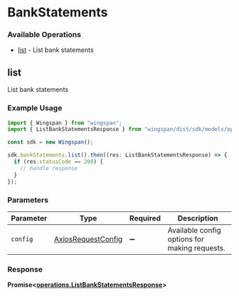 # BankStatements

### Available Operations

* [list](#list) - List bank statements

## list

List bank statements

### Example Usage

```typescript
import { Wingspan } from "wingspan";
import { ListBankStatementsResponse } from "wingspan/dist/sdk/models/operations";

const sdk = new Wingspan();

sdk.bankStatements.list().then((res: ListBankStatementsResponse) => {
  if (res.statusCode == 200) {
    // handle response
  }
});
```

### Parameters

| Parameter                                                    | Type                                                         | Required                                                     | Description                                                  |
| ------------------------------------------------------------ | ------------------------------------------------------------ | ------------------------------------------------------------ | ------------------------------------------------------------ |
| `config`                                                     | [AxiosRequestConfig](https://axios-http.com/docs/req_config) | :heavy_minus_sign:                                           | Available config options for making requests.                |


### Response

**Promise<[operations.ListBankStatementsResponse](../../models/operations/listbankstatementsresponse.md)>**

